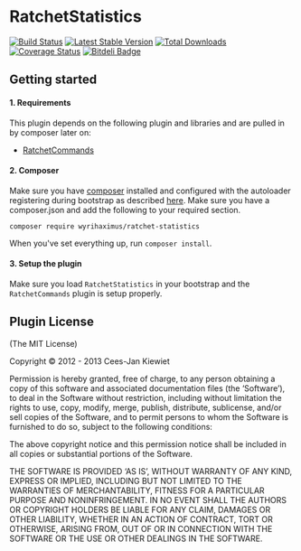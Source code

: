 RatchetStatistics
=================

[![Build Status](https://travis-ci.org/WyriHaximus/RatchetStatistics.png)](https://travis-ci.org/WyriHaximus/RatchetStatistics)
[![Latest Stable Version](https://poser.pugx.org/WyriHaximus/Ratchet-Statistics/v/stable.png)](https://packagist.org/packages/WyriHaximus/Ratchet-Statistics)
[![Total Downloads](https://poser.pugx.org/WyriHaximus/Ratchet-Statistics/downloads.png)](https://packagist.org/packages/WyriHaximus/Ratchet-Statistics)
[![Coverage Status](https://coveralls.io/repos/WyriHaximus/RatchetStatistics/badge.png)](https://coveralls.io/r/WyriHaximus/RatchetStatistics)
[![Bitdeli Badge](https://d2weczhvl823v0.cloudfront.net/WyriHaximus/ratchetstatistics/trend.png)](https://bitdeli.com/free "Bitdeli Badge")

## Getting started ##

#### 1. Requirements ####

This plugin depends on the following plugin and libraries and are pulled in by composer later on:

- [RatchetCommands](https://github.com/WyriHaximus/RatchetCommands)

#### 2. Composer ####

Make sure you have [composer](http://getcomposer.org/) installed and configured with the autoloader registering during bootstrap as described [here](http://ceeram.github.io/blog/2013/02/22/using-composer-with-cakephp-2-dot-x/). Make sure you have a composer.json and add the following to your required section.

```
composer require wyrihaximus/ratchet-statistics 
```

When you've set everything up, run `composer install`.

#### 3. Setup the plugin ####

Make sure you load `RatchetStatistics` in your bootstrap and the `RatchetCommands` plugin is setup properly.

## Plugin License ##

(The MIT License)

Copyright © 2012 - 2013 Cees-Jan Kiewiet

Permission is hereby granted, free of charge, to any person obtaining a copy of this software and associated documentation files (the ‘Software’), to deal in the Software without restriction, including without limitation the rights to use, copy, modify, merge, publish, distribute, sublicense, and/or sell copies of the Software, and to permit persons to whom the Software is furnished to do so, subject to the following conditions:

The above copyright notice and this permission notice shall be included in all copies or substantial portions of the Software.

THE SOFTWARE IS PROVIDED ‘AS IS’, WITHOUT WARRANTY OF ANY KIND, EXPRESS OR IMPLIED, INCLUDING BUT NOT LIMITED TO THE WARRANTIES OF MERCHANTABILITY, FITNESS FOR A PARTICULAR PURPOSE AND NONINFRINGEMENT. IN NO EVENT SHALL THE AUTHORS OR COPYRIGHT HOLDERS BE LIABLE FOR ANY CLAIM, DAMAGES OR OTHER LIABILITY, WHETHER IN AN ACTION OF CONTRACT, TORT OR OTHERWISE, ARISING FROM, OUT OF OR IN CONNECTION WITH THE SOFTWARE OR THE USE OR OTHER DEALINGS IN THE SOFTWARE.
